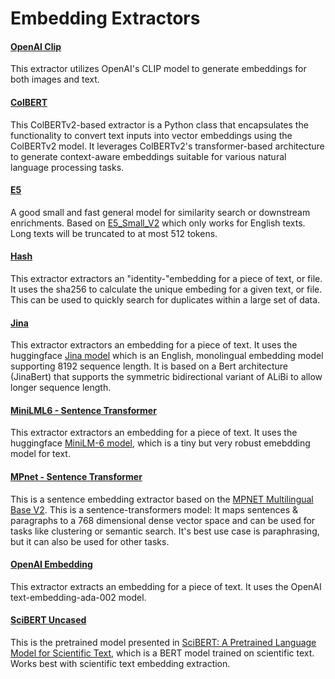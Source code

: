 # Embedding Extractors

#### [OpenAI Clip](https://github.com/tensorlakeai/indexify-extractors/tree/main/embedding-extractors/clip)
This extractor utilizes OpenAI's CLIP model to generate embeddings for both images and text.

#### [ColBERT](https://github.com/tensorlakeai/indexify-extractors/tree/main/embedding-extractors/colbert)
This ColBERTv2-based extractor is a Python class that encapsulates the functionality to convert text inputs into vector embeddings using the ColBERTv2 model. It leverages ColBERTv2's transformer-based architecture to generate context-aware embeddings suitable for various natural language processing tasks.

#### [E5](https://github.com/tensorlakeai/indexify-extractors/tree/main/embedding-extractors/e5_embedding)
A good small and fast general model for similarity search or downstream enrichments.
Based on [E5_Small_V2](https://huggingface.co/intfloat/e5-small-v2) which only works for English texts. Long texts will be truncated to at most 512 tokens.

#### [Hash](https://github.com/tensorlakeai/indexify-extractors/tree/main/embedding-extractors/hash-embedding)
This extractor extractors an "identity-"embedding for a piece of text, or file. It uses the sha256 to calculate the unique embeding for a given text, or file. This can be used to quickly search for duplicates within a large set of data.

#### [Jina](https://github.com/tensorlakeai/indexify-extractors/tree/main/embedding-extractors/jina_base_en)
This extractor extractors an embedding for a piece of text.
It uses the huggingface [Jina model](https://huggingface.co/jinaai/jina-embeddings-v2-base-en) which is an English, monolingual embedding model supporting 8192 sequence length. It is based on a Bert architecture (JinaBert) that supports the symmetric bidirectional variant of ALiBi to allow longer sequence length.

#### [MiniLML6 - Sentence Transformer](https://github.com/tensorlakeai/indexify-extractors/tree/main/embedding-extractors/minilm-l6)
This extractor extractors an embedding for a piece of text.
It uses the huggingface [MiniLM-6 model](https://huggingface.co/sentence-transformers/all-MiniLM-L6-v2), which is a tiny but very robust emebdding model for text.

#### [MPnet - Sentence Transformer](https://github.com/tensorlakeai/indexify-extractors/tree/main/embedding-extractors/mpnet)
This is a sentence embedding extractor based on the [MPNET Multilingual Base V2](https://huggingface.co/sentence-transformers/paraphrase-multilingual-mpnet-base-v2).
This is a sentence-transformers model: It maps sentences & paragraphs to a 768 dimensional dense vector space and can be used for tasks like clustering or semantic search.
It's best use case is paraphrasing, but it can also be used for other tasks.

#### [OpenAI Embedding](https://github.com/tensorlakeai/indexify-extractors/tree/main/embedding-extractors/openai-embedding)
This extractor extracts an embedding for a piece of text.
It uses the OpenAI text-embedding-ada-002 model.

#### [SciBERT Uncased](https://github.com/tensorlakeai/indexify-extractors/tree/main/embedding-extractors/scibert)
This is the pretrained model presented in [SciBERT: A Pretrained Language Model for Scientific Text](https://www.aclweb.org/anthology/D19-1371/), which is a BERT model trained on scientific text.
Works best with scientific text embedding extraction.

